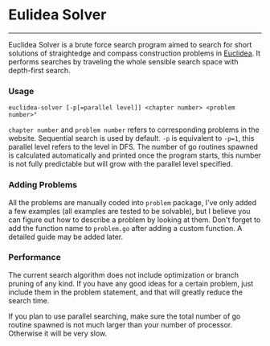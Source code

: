 # Eulidea Solver
------
Euclidea Solver is a brute force search program aimed to search for short solutions of straightedge and compass construction problems in [Euclidea](https://www.euclidea.xyz). 
It performs searches by traveling the whole sensible search space with depth-first search.
### Usage
`euclidea-solver [-p[=parallel level]] <chapter number> <problem number>"`

`chapter number` and `problem number` refers to corresponding problems in the website. Sequential search is used by default.
`-p` is equivalent to `-p=1`, this parallel level refers to the level in DFS. The number of go routines spawned is calculated 
automatically and printed once the program starts, this number is not fully predictable but will grow with the parallel level 
specified.

### Adding Problems
All the problems are manually coded into `problem` package, I've only added a few examples (all examples are tested to be solvable), 
but I believe you can figure out how to describe a problem by looking at them. Don't forget to add the function name to `problem.go` 
after adding a custom function. A detailed guide may be added later.

### Performance
The current search algorithm does not include optimization or branch pruning of any kind. If you have any good ideas for 
a certain problem, just include them in the problem statement, and that will greatly reduce the search time.

If you plan to use parallel searching, make sure the total number of go routine spawned is not much larger than your number of processor. 
Otherwise it will be very slow.